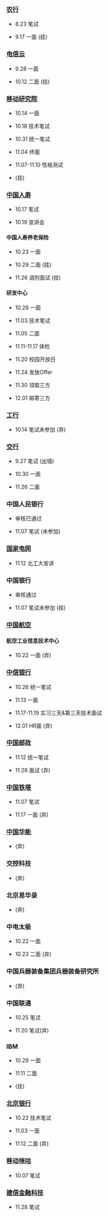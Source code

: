 ### [农行](https://career.abchina.com/build/index.html#/)

+ 8.23 笔试

- 9.17 一面 (挂)

### [电信云](http://campus.51job.com/chinatelecom2021/main.html#/campus/autumn)

- 9.28 一面

- 10.12 二面  (挂)

### [移动研究院](https://job.10086.cn/)

- 10.14 一面

- 10.18 技术笔试

- 10.31 统一笔试

- 11.04 终面

- 11.07-11.10 性格测试

- (挂)

### [中国人寿](https://www.hotjob.cn/wt/chinalife/web/index/CompchinalifePageindex)

- 10.17 笔试

- 10.19 宣讲会

#### 中国人寿养老保险

- 10.23 一面

- 10.29 二面  (挂)

- 11.26 调剂面试 (挂)

#### 研发中心

- 10.28 一面

- 11.03 技术笔试

- 11.05 二面

- 11.11-11.17 体检

- 11.20 校园开放日

- 11.24 发放Offer

- 11.30 领取三方

- 12.01 邮寄三方

### [工行](https://job.icbc.com.cn/pc/index.html#/main/school/home/post)

- 10.14 笔试未参加  (弃)

### [交行](https://job.bankcomm.com/getResumeOtherInfo.do?)

- 9.27 笔试 (出错)

- 10.30 一面

- 11.26 二面

### 中国人民银行

- 审核已通过

- 11.07 笔试 (未参加)

### [国家电网](https://zhaopin.sgcc.com.cn/home.html)

- 11.12 北工大宣讲

### 中国银行

- 审核通过

- 11.07 笔试未参加  (挂)

### [中国航空](http://www.spacetalent.com.cn/index.aspx)

#### 航空工业信息技术中心

- 10.22 一面  (弃)

### [中信银行](https://www.hotjob.cn/wt/chinaciticbank/web/index/campus)

- 10.26 统一笔试

- 11.13 一面

- 11.17-11.19 实习三天&第三天技术面试

- 12.01 HR面 (弃)

### [中国邮政](http://chinapost2021.zhaopin.com/company.html)

- 11.12 统一笔试

- 11.28 面试 (弃)

### [中国铁塔](http://zhaopin.chinatowercom.cn/)

- 11.07 笔试

- 11.17 一面 (弃)

### [中国华能](http://zhaopin.chng.com.cn/RecruitInfo)

- (弃)

### 交控科技

- (弃)

### 北京易华录

- (弃)

### 中电太极

- 10.22 一面

- 10.23 二面 (弃)

### 中国兵器装备集团兵器装备研究所

- (弃)

### 中国联通

- 10.25 笔试

- 11.20 笔试(弃)

### IBM

- 10.29 一面

- 11.11 二面

- (挂)

### [北京银行](http://bankofbeijing.zhiye.com/campus)

- 10.22 技术笔试

- 11.03 一面

- 11.12 二面 (弃)

### [移动咪咕](https://www.migu.cn/about/join/graduate/job/0/1/0.html)

- 10.07 笔试

### [建信金融科技](https://www.ccbft.com/job.html?prod=2&pagePosition=21)

- 11.28 笔试